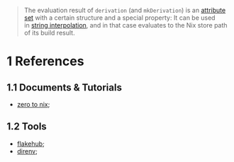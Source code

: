 

> The evaluation result of `derivation` (and `mkDerivation`) is an [attribute set](https://nix.dev/tutorials/nix-language#attrset) with a certain structure and a special property: It can be used in [string interpolation](https://nix.dev/tutorials/nix-language#string-interpolation), and in that case evaluates to the Nix store path of its build result.

# 1 References

## 1.1 Documents & Tutorials
- [zero to nix](https://zero-to-nix.com/);

## 1.2 Tools
- [flakehub](https://flakehub.com/);
- [direnv](https://determinate.systems/posts/nix-direnv/);


